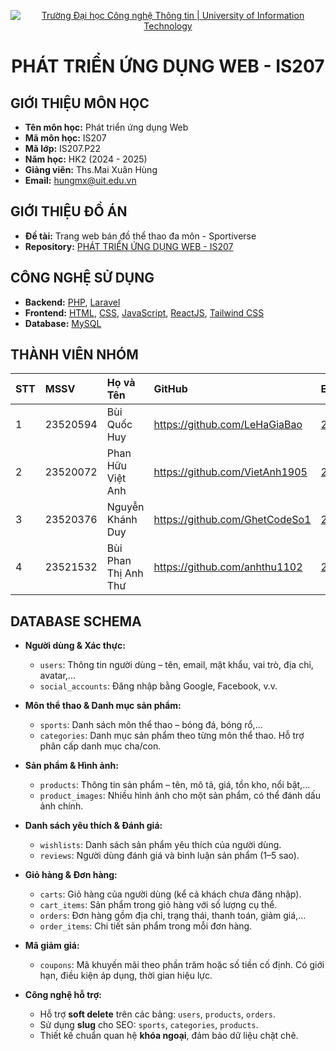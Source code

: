 <p align="center">
  <a href="https://www.uit.edu.vn/" title="Trường Đại học Công nghệ Thông tin" style="border: none;">
    <img src="https://i.imgur.com/WmMnSRt.png" alt="Trường Đại học Công nghệ Thông tin | University of Information Technology">
  </a>
</p>

<h1 align="center"><b>PHÁT TRIỂN ỨNG DỤNG WEB - IS207</b></h1>

## GIỚI THIỆU MÔN HỌC

-   **Tên môn học:** Phát triển ứng dụng Web
-   **Mã môn học:** IS207
-   **Mã lớp:** IS207.P22
-   **Năm học:** HK2 (2024 - 2025)
-   **Giảng viên:** Ths.Mai Xuân Hùng
-   **Email:** hungmx@uit.edu.vn

## GIỚI THIỆU ĐỒ ÁN

-   **Đề tài:** Trang web bán đồ thể thao đa môn - Sportiverse
-   **Repository:** [PHÁT TRIỂN ỨNG DỤNG WEB - IS207](https://github.com/bquochuy1514/Sportiverse)

## CÔNG NGHỆ SỬ DỤNG

-   **Backend:** [PHP](https://www.php.net/), [Laravel](https://laravel.com/)
-   **Frontend:** [HTML](https://developer.mozilla.org/en-US/docs/Web/HTML), [CSS](https://developer.mozilla.org/en-US/docs/Web/CSS), [JavaScript](https://www.javascript.com/), [ReactJS](https://reactjs.org/), [Tailwind CSS](https://tailwindcss.com/)
-   **Database:** [MySQL](https://www.mysql.com/)

## THÀNH VIÊN NHÓM

| STT | MSSV     | Họ và Tên            | GitHub                         | Email                  |
| :-- | :------- | :------------------- | :----------------------------- | :--------------------- |
| 1   | 23520594 | Bùi Quốc Huy         | https://github.com/LeHaGiaBao  | 23520594@gm.uit.edu.vn |
| 2   | 23520072 | Phan Hữu Việt Anh    | https://github.com/VietAnh1905 | 23520072@gm.uit.edu.vn |
| 3   | 23520376 | Nguyễn Khánh Duy     | https://github.com/GhetCodeSo1 | 23520376@gm.uit.edu.vn |
| 4   | 23521532 | Bùi Phan Thị Anh Thư | https://github.com/anhthu1102  | 23521532@gm.uit.edu.vn |

## DATABASE SCHEMA

-   **Người dùng & Xác thực:**

    -   `users`: Thông tin người dùng – tên, email, mật khẩu, vai trò, địa chỉ, avatar,...
    -   `social_accounts`: Đăng nhập bằng Google, Facebook, v.v.

-   **Môn thể thao & Danh mục sản phẩm:**

    -   `sports`: Danh sách môn thể thao – bóng đá, bóng rổ,...
    -   `categories`: Danh mục sản phẩm theo từng môn thể thao. Hỗ trợ phân cấp danh mục cha/con.

-   **Sản phẩm & Hình ảnh:**

    -   `products`: Thông tin sản phẩm – tên, mô tả, giá, tồn kho, nổi bật,...
    -   `product_images`: Nhiều hình ảnh cho một sản phẩm, có thể đánh dấu ảnh chính.

-   **Danh sách yêu thích & Đánh giá:**

    -   `wishlists`: Danh sách sản phẩm yêu thích của người dùng.
    -   `reviews`: Người dùng đánh giá và bình luận sản phẩm (1–5 sao).

-   **Giỏ hàng & Đơn hàng:**

    -   `carts`: Giỏ hàng của người dùng (kể cả khách chưa đăng nhập).
    -   `cart_items`: Sản phẩm trong giỏ hàng với số lượng cụ thể.
    -   `orders`: Đơn hàng gồm địa chỉ, trạng thái, thanh toán, giảm giá,...
    -   `order_items`: Chi tiết sản phẩm trong mỗi đơn hàng.

-   **Mã giảm giá:**

    -   `coupons`: Mã khuyến mãi theo phần trăm hoặc số tiền cố định. Có giới hạn, điều kiện áp dụng, thời gian hiệu lực.

-   **Công nghệ hỗ trợ:**
    -   Hỗ trợ **soft delete** trên các bảng: `users`, `products`, `orders`.
    -   Sử dụng **slug** cho SEO: `sports`, `categories`, `products`.
    -   Thiết kế chuẩn quan hệ **khóa ngoại**, đảm bảo dữ liệu chặt chẽ.
